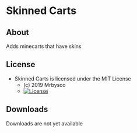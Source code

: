 # Skinned Carts #

## About ##
Adds minecarts that have skins

## License ##
* Skinned Carts is licensed under the MIT License
  - (c) 2019 Mrbysco
  - [![License](https://img.shields.io/badge/License-MIT-red.svg?style=flat)](http://opensource.org/licenses/MIT)
  
## Downloads ##
Downloads are not yet available
